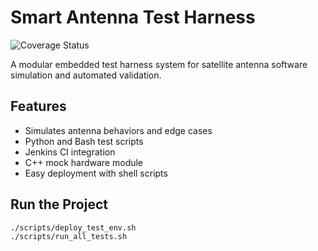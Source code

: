 # Smart Antenna Test Harness
![Coverage Status](https://img.shields.io/badge/coverage-dynamic%20via%20Jenkins-brightgreen)

A modular embedded test harness system for satellite antenna software simulation and automated validation.

## Features
- Simulates antenna behaviors and edge cases
- Python and Bash test scripts
- Jenkins CI integration
- C++ mock hardware module
- Easy deployment with shell scripts

## Run the Project

```bash
./scripts/deploy_test_env.sh
./scripts/run_all_tests.sh
